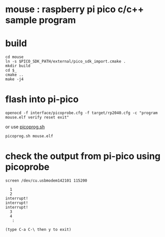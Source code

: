 # mouse : raspberry pi pico c/c++ sample program

# build
```
cd mouse
ln -s $PICO_SDK_PATH/external/pico_sdk_import.cmake .
mkdir build
cd $_
cmake ..
make -j4
```

# flash into pi-pico 
```
openocd -f interface/picoprobe.cfg -f target/rp2040.cfg -c "program mouse.elf verify reset exit"
```

or use [picoprog.sh](https://gist.github.com/hidsh/4dc19284ddea311825950b2a1be621bc)
```
picoprog.sh mouse.elf
```

# check the output from pi-pico using picoprobe

```
screen /dev/cu.usbmodem142101 115200

  1
  2
interrupt!
interrupt!
interrupt!
  3
  4
   :

(type C-a C-\ then y to exit)
```

